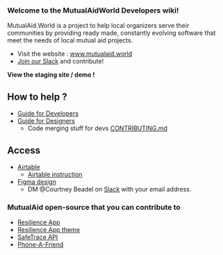 ### Welcome to the MutualAidWorld Developers wiki!

MutualAid.World is a project to help local organizers serve their communities by providing ready made, constantly evolving software that meet the needs of local mutual aid projects.

* Visit the website : www.mutualaid.world  
* [Join our Slack](https://bit.ly/join_mutualaid_slack) and contribute! 

**View the staging site / demo !**

## How to help ?

* [Guide for Developers](https://github.com/factn/resilience-app/wiki/Guide-for-Developers)
* [Guide for Designers](https://github.com/factn/resilience-app/wiki/Guide-for-Designers)
  * Code merging stuff for devs [CONTRIBUTING.md](https://github.com/factn/resilience-app/blob/master/CONTRIBUTING.md)

## Access

* [Airtable](https://airtable.com/tblRjd2McKgRW9MKj/viwlRRNI0PZIxrGkc?blocks=hide)
  * [Airtable instruction](https://docs.google.com/document/d/1WNKRqisZogNCYe69tOaXBkFJysifZFrzJLps1I6jd3U/edit#heading=h.pgtceqo0zc6h)
* [Figma design](https://www.figma.com/file/v5HdxDsvO2NzMuZU6CArzF/Corona-Donor-Designs-in-progress) 
  * DM @Courtney Beadel on [Slack](https://bit.ly/join_mutualaid_slack) with your email address. 

### MutualAid open-source that you can contribute to

* [Resilience App](https://github.com/factn/resilience-app)
* [Resilience App theme](https://github.com/factn/resilienceapp_theme)
* [SafeTrace API](https://github.com/factn/safetraceapi)
* [Phone-A-Friend](https://github.com/factn/phone-a-friend)

